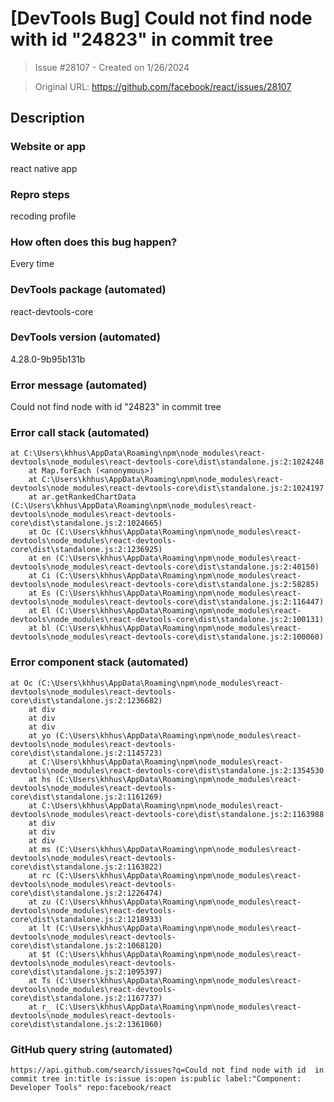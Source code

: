 # [DevTools Bug] Could not find node with id "24823" in commit tree

> Issue #28107 - Created on 1/26/2024

> Original URL: https://github.com/facebook/react/issues/28107

## Description

### Website or app

react native app

### Repro steps

recoding profile

### How often does this bug happen?

Every time

### DevTools package (automated)

react-devtools-core

### DevTools version (automated)

4.28.0-9b95b131b

### Error message (automated)

Could not find node with id "24823" in commit tree

### Error call stack (automated)

```text
at C:\Users\khhus\AppData\Roaming\npm\node_modules\react-devtools\node_modules\react-devtools-core\dist\standalone.js:2:1024248
    at Map.forEach (<anonymous>)
    at C:\Users\khhus\AppData\Roaming\npm\node_modules\react-devtools\node_modules\react-devtools-core\dist\standalone.js:2:1024197
    at ar.getRankedChartData (C:\Users\khhus\AppData\Roaming\npm\node_modules\react-devtools\node_modules\react-devtools-core\dist\standalone.js:2:1024665)
    at Oc (C:\Users\khhus\AppData\Roaming\npm\node_modules\react-devtools\node_modules\react-devtools-core\dist\standalone.js:2:1236925)
    at en (C:\Users\khhus\AppData\Roaming\npm\node_modules\react-devtools\node_modules\react-devtools-core\dist\standalone.js:2:40150)
    at Ci (C:\Users\khhus\AppData\Roaming\npm\node_modules\react-devtools\node_modules\react-devtools-core\dist\standalone.js:2:58285)
    at Es (C:\Users\khhus\AppData\Roaming\npm\node_modules\react-devtools\node_modules\react-devtools-core\dist\standalone.js:2:116447)
    at El (C:\Users\khhus\AppData\Roaming\npm\node_modules\react-devtools\node_modules\react-devtools-core\dist\standalone.js:2:100131)
    at bl (C:\Users\khhus\AppData\Roaming\npm\node_modules\react-devtools\node_modules\react-devtools-core\dist\standalone.js:2:100060)
```


### Error component stack (automated)

```text
at Oc (C:\Users\khhus\AppData\Roaming\npm\node_modules\react-devtools\node_modules\react-devtools-core\dist\standalone.js:2:1236682)
    at div
    at div
    at div
    at yo (C:\Users\khhus\AppData\Roaming\npm\node_modules\react-devtools\node_modules\react-devtools-core\dist\standalone.js:2:1145723)
    at C:\Users\khhus\AppData\Roaming\npm\node_modules\react-devtools\node_modules\react-devtools-core\dist\standalone.js:2:1354530
    at hs (C:\Users\khhus\AppData\Roaming\npm\node_modules\react-devtools\node_modules\react-devtools-core\dist\standalone.js:2:1161269)
    at C:\Users\khhus\AppData\Roaming\npm\node_modules\react-devtools\node_modules\react-devtools-core\dist\standalone.js:2:1163988
    at div
    at div
    at div
    at ms (C:\Users\khhus\AppData\Roaming\npm\node_modules\react-devtools\node_modules\react-devtools-core\dist\standalone.js:2:1163822)
    at rc (C:\Users\khhus\AppData\Roaming\npm\node_modules\react-devtools\node_modules\react-devtools-core\dist\standalone.js:2:1226474)
    at zu (C:\Users\khhus\AppData\Roaming\npm\node_modules\react-devtools\node_modules\react-devtools-core\dist\standalone.js:2:1218933)
    at lt (C:\Users\khhus\AppData\Roaming\npm\node_modules\react-devtools\node_modules\react-devtools-core\dist\standalone.js:2:1068120)
    at $t (C:\Users\khhus\AppData\Roaming\npm\node_modules\react-devtools\node_modules\react-devtools-core\dist\standalone.js:2:1095397)
    at Ts (C:\Users\khhus\AppData\Roaming\npm\node_modules\react-devtools\node_modules\react-devtools-core\dist\standalone.js:2:1167737)
    at r_ (C:\Users\khhus\AppData\Roaming\npm\node_modules\react-devtools\node_modules\react-devtools-core\dist\standalone.js:2:1361060)
```


### GitHub query string (automated)

```text
https://api.github.com/search/issues?q=Could not find node with id  in commit tree in:title is:issue is:open is:public label:"Component: Developer Tools" repo:facebook/react
```

